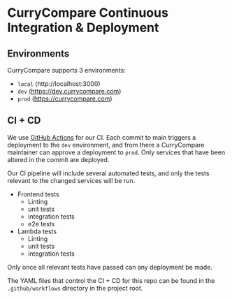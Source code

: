 # CurryCompare Continuous Integration & Deployment

## Environments

CurryCompare supports 3 environments:
 - `local` (http://localhost:3000)
 - `dev` (https://dev.currycompare.com)
 - `prod` (https://currycompare.com)

## CI + CD

We use [GitHub Actions](https://github.com/features/actions) for our CI. Each commit to main triggers a deployment to the `dev` environment, and from there a CurryCompare maintainer can approve a deployment to `prod`. Only services that have been altered in the commit are deployed.

Our CI pipeline will include several automated tests, and only the tests relevant to the changed services will be run.
 - Frontend tests
   - Linting
   - unit tests
   - integration tests
   - e2e tests
 - Lambda tests
   - Linting
   - unit tests
   - integration tests

Only once all relevant tests have passed can any deployment be made.

The YAML files that control the CI + CD for this repo can be found in the `.github/workflows` directory in the project root.